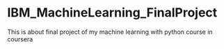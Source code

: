 # IBM_MachineLearning_FinalProject
This is about final project of my machine learning with python course in coursera
